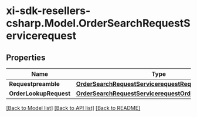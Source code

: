 # xi-sdk-resellers-csharp.Model.OrderSearchRequestServicerequest

## Properties

Name | Type | Description | Notes
------------ | ------------- | ------------- | -------------
**Requestpreamble** | [**OrderSearchRequestServicerequestRequestpreamble**](OrderSearchRequestServicerequestRequestpreamble.md) |  | 
**OrderLookupRequest** | [**OrderSearchRequestServicerequestOrderLookupRequest**](OrderSearchRequestServicerequestOrderLookupRequest.md) |  | [optional] 

[[Back to Model list]](../README.md#documentation-for-models) [[Back to API list]](../README.md#documentation-for-api-endpoints) [[Back to README]](../README.md)

